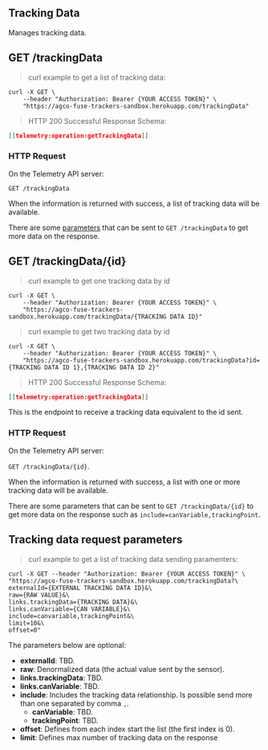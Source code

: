 ## Tracking Data

Manages tracking data.

## GET /trackingData

> curl example to get a list of tracking data:

```shell
curl -X GET \
    --header "Authorization: Bearer {YOUR ACCESS TOKEN}" \
    "https://agco-fuse-trackers-sandbox.herokuapp.com/trackingData"
```

> HTTP 200 Successful Response Schema:

```json
[[telemetry:operation:getTrackingData]]
```

### HTTP Request

On the Telemetry API server:

`GET /trackingData`

When the information is returned with success, a list of tracking data will be available.

There are some [parameters](#tracking-data-request-parameters) that can be sent to `GET /trackingData` to get more data on the response.

## GET /trackingData/{id}

> curl example to get one tracking data by id

```shell
curl -X GET \
    --header "Authorization: Bearer {YOUR ACCESS TOKEN}" \
    "https://agco-fuse-trackers-sandbox.herokuapp.com/trackingData/{TRACKING DATA ID}"
```

> curl example to get two tracking data by id

```shell
curl -X GET \
    --header "Authorization: Bearer {YOUR ACCESS TOKEN}" \
    "https://agco-fuse-trackers-sandbox.herokuapp.com/trackingData?id={TRACKING DATA ID 1},{TRACKING DATA ID 2}"
```

> HTTP 200 Successful Response Schema:

```json
[[telemetry:operation:getTrackingData]]
```

This is the endpoint to receive a tracking data equivalent to the id sent.

### HTTP Request

On the Telemetry API server:

`GET /trackingData/{id}`.

When the information is returned with success, a list with one or more tracking data will be available.

There are some parameters that can be sent to `GET /trackingData/{id}` to get more data on the response such as `include=canVariable,trackingPoint`.

## Tracking data request parameters

> curl example to get a list of tracking data sending paramenters:

```shell
curl -X GET --header "Authorization: Bearer {YOUR ACCESS TOKEN}" \
"https://agco-fuse-trackers-sandbox.herokuapp.com/trackingData?\
externalId={EXTERNAL TRACKING DATA ID}&\
raw={RAW VALUE}&\
links.trackingData={TRACKING DATA}&\
links.canVariable={CAN VARIABLE}&\
include=canvariable,trackingPoint&\
limit=10&\
offset=0"
```

The parameters below are optional:

- **externalId**: TBD.
- **raw**: Denormalized data (the actual value sent by the sensor).
- **links.trackingData**: TBD.
- **links.canVariable**: TBD.
- **include**: Includes the tracking data relationship. Is possible send more than one separated by comma `,`.
  - **canVariable**: TBD.
  - **trackingPoint**: TBD.
- **offset**: Defines from each index start the list (the first index is 0).
- **limit**: Defines max number of tracking data on the response
